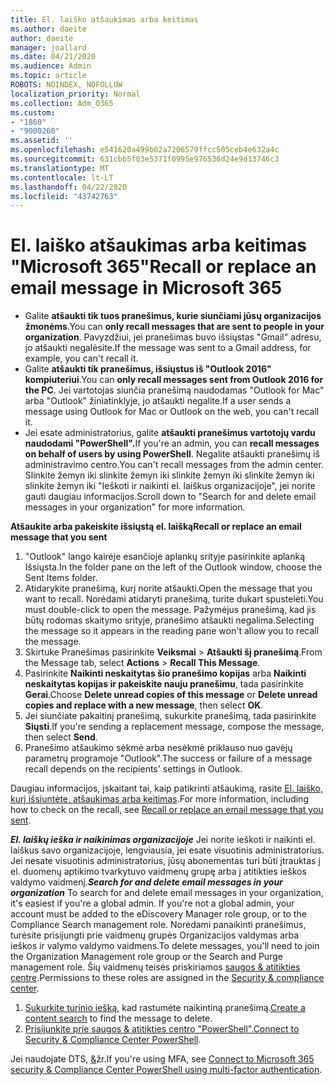 ```yaml
---
title: El. laiško atšaukimas arba keitimas
ms.author: daeite
author: daeite
manager: joallard
ms.date: 04/21/2020
ms.audience: Admin
ms.topic: article
ROBOTS: NOINDEX, NOFOLLOW
localization_priority: Normal
ms.collection: Adm_O365
ms.custom:
- "1860"
- "9000260"
ms.assetid: ''
ms.openlocfilehash: e541620a499b02a7206579ffcc505ceb4e632a4c
ms.sourcegitcommit: 631cbb5f03e5371f0995e976536d24e9d13746c3
ms.translationtype: MT
ms.contentlocale: lt-LT
ms.lasthandoff: 04/22/2020
ms.locfileid: "43742763"
---
```

# <a name="recall-or-replace-an-email-message-in-microsoft-365"></a><span data-ttu-id="f175a-102">El. laiško atšaukimas arba keitimas "Microsoft 365"</span><span class="sxs-lookup"><span data-stu-id="f175a-102">Recall or replace an email message in Microsoft 365</span></span>

- <span data-ttu-id="f175a-103">Galite **atšaukti tik tuos pranešimus, kurie siunčiami jūsų organizacijos žmonėms**.</span><span class="sxs-lookup"><span data-stu-id="f175a-103">You can **only recall messages that are sent to people in your organization**.</span></span> <span data-ttu-id="f175a-104">Pavyzdžiui, jei pranešimas buvo išsiųstas "Gmail" adresu, jo atšaukti negalėsite.</span><span class="sxs-lookup"><span data-stu-id="f175a-104">If the message was sent to a Gmail address, for example, you can't recall it.</span></span>
- <span data-ttu-id="f175a-105">Galite **atšaukti tik pranešimus, išsiųstus iš "Outlook 2016" kompiuteriui**.</span><span class="sxs-lookup"><span data-stu-id="f175a-105">You can **only recall messages sent from Outlook 2016 for the PC**.</span></span> <span data-ttu-id="f175a-106">Jei vartotojas siunčia pranešimą naudodamas "Outlook for Mac" arba "Outlook" žiniatinklyje, jo atšaukti negalite.</span><span class="sxs-lookup"><span data-stu-id="f175a-106">If a user sends a message using Outlook for Mac or Outlook on the web, you can't recall it.</span></span>
- <span data-ttu-id="f175a-107">Jei esate administratorius, galite **atšaukti pranešimus vartotojų vardu naudodami "PowerShell".**</span><span class="sxs-lookup"><span data-stu-id="f175a-107">If you're an admin, you can **recall messages on behalf of users by using PowerShell**.</span></span> <span data-ttu-id="f175a-108">Negalite atšaukti pranešimų iš administravimo centro.</span><span class="sxs-lookup"><span data-stu-id="f175a-108">You can't recall messages from the admin center.</span></span> <span data-ttu-id="f175a-109">Slinkite žemyn iki slinkite žemyn iki slinkite žemyn iki slinkite žemyn iki slinkite žemyn iki "Ieškoti ir naikinti el. laiškus organizacijoje", jei norite gauti daugiau informacijos.</span><span class="sxs-lookup"><span data-stu-id="f175a-109">Scroll down to "Search for and delete email messages in your organization" for more information.</span></span>

<span data-ttu-id="f175a-110">**Atšaukite arba pakeiskite išsiųstą el. laišką**</span><span class="sxs-lookup"><span data-stu-id="f175a-110">**Recall or replace an email message that you sent**</span></span>

1. <span data-ttu-id="f175a-111">"Outlook" lango kairėje esančioje aplankų srityje pasirinkite aplanką Išsiųsta.</span><span class="sxs-lookup"><span data-stu-id="f175a-111">In the folder pane on the left of the Outlook window, choose the Sent Items folder.</span></span>
2. <span data-ttu-id="f175a-112">Atidarykite pranešimą, kurį norite atšaukti.</span><span class="sxs-lookup"><span data-stu-id="f175a-112">Open the message that you want to recall.</span></span> <span data-ttu-id="f175a-113">Norėdami atidaryti pranešimą, turite dukart spustelėti.</span><span class="sxs-lookup"><span data-stu-id="f175a-113">You must double-click to open the message.</span></span> <span data-ttu-id="f175a-114">Pažymėjus pranešimą, kad jis būtų rodomas skaitymo srityje, pranešimo atšaukti negalima.</span><span class="sxs-lookup"><span data-stu-id="f175a-114">Selecting the message so it appears in the reading pane won't allow you to recall the message.</span></span>
3. <span data-ttu-id="f175a-115">Skirtuke Pranešimas pasirinkite **Veiksmai** > **Atšaukti šį pranešimą**.</span><span class="sxs-lookup"><span data-stu-id="f175a-115">From the Message tab, select **Actions** > **Recall This Message**.</span></span>
4. <span data-ttu-id="f175a-116">Pasirinkite **Naikinti neskaitytas šio pranešimo kopijas** arba **Naikinti neskaitytas kopijas ir pakeiskite nauju pranešimu**, tada pasirinkite **Gerai**.</span><span class="sxs-lookup"><span data-stu-id="f175a-116">Choose **Delete unread copies of this message** or **Delete unread copies and replace with a new message**, then select **OK**.</span></span>
5. <span data-ttu-id="f175a-117">Jei siunčiate pakaitinį pranešimą, sukurkite pranešimą, tada pasirinkite **Siųsti**.</span><span class="sxs-lookup"><span data-stu-id="f175a-117">If you're sending a replacement message, compose the message, then select **Send**.</span></span>
6. <span data-ttu-id="f175a-118">Pranešimo atšaukimo sėkmė arba nesėkmė priklauso nuo gavėjų parametrų programoje "Outlook".</span><span class="sxs-lookup"><span data-stu-id="f175a-118">The success or failure of a message recall depends on the recipients' settings in Outlook.</span></span>

<span data-ttu-id="f175a-119">Daugiau informacijos, įskaitant tai, kaip patikrinti atšaukimą, rasite [El. laiško, kurį išsiuntėte, atšaukimas arba keitimas](https://support.office.com/article/35027f88-d655-4554-b4f8-6c0729a723a0).</span><span class="sxs-lookup"><span data-stu-id="f175a-119">For more information, including how to check on the recall, see [Recall or replace an email message that you sent](https://support.office.com/article/35027f88-d655-4554-b4f8-6c0729a723a0).</span></span>

<span data-ttu-id="f175a-120">***El. laiškų ieška ir naikinimas organizacijoje*** Jei norite ieškoti ir naikinti el. laiškus savo organizacijoje, lengviausia, jei esate visuotinis administratorius. Jei nesate visuotinis administratorius, jūsų abonementas turi būti įtrauktas į el. duomenų aptikimo tvarkytuvo vaidmenų grupę arba į atitikties ieškos valdymo vaidmenį.</span><span class="sxs-lookup"><span data-stu-id="f175a-120">***Search for and delete email messages in your organization*** To search for and delete email messages in your organization, it's easiest if you're a global admin. If you're not a global admin, your account must be added to the eDiscovery Manager role group, or to the Compliance Search management role.</span></span> <span data-ttu-id="f175a-121">Norėdami panaikinti pranešimus, turėsite prisijungti prie vaidmenų grupės Organizacijos valdymas arba ieškos ir valymo valdymo vaidmens.</span><span class="sxs-lookup"><span data-stu-id="f175a-121">To delete messages, you'll need to join the Organization Management role group or the Search and Purge management role.</span></span> <span data-ttu-id="f175a-122">Šių vaidmenų teisės priskiriamos [saugos & atitikties centre](https://protection.office.com/).</span><span class="sxs-lookup"><span data-stu-id="f175a-122">Permissions to these roles are assigned in the [Security & compliance center](https://protection.office.com/).</span></span>

1. <span data-ttu-id="f175a-123">[Sukurkite turinio iešką,](https://docs.microsoft.com/office365/securitycompliance/content-search) kad rastumėte naikintiną pranešimą.</span><span class="sxs-lookup"><span data-stu-id="f175a-123">[Create a content search](https://docs.microsoft.com/office365/securitycompliance/content-search) to find the message to delete.</span></span>
2. <span data-ttu-id="f175a-124">[Prisijunkite prie saugos & atitikties centro "PowerShell".](https://docs.microsoft.com/powershell/exchange/office-365-scc/connect-to-scc-powershell/connect-to-scc-powershell?view=exchange-ps)</span><span class="sxs-lookup"><span data-stu-id="f175a-124">[Connect to Security & Compliance Center PowerShell](https://docs.microsoft.com/powershell/exchange/office-365-scc/connect-to-scc-powershell/connect-to-scc-powershell?view=exchange-ps).</span></span> 

<span data-ttu-id="f175a-125">Jei naudojate DTS, [&](https://docs.microsoft.com/powershell/exchange/office-365-scc/connect-to-scc-powershell/mfa-connect-to-scc-powershell?view=exchange-ps)žr.</span><span class="sxs-lookup"><span data-stu-id="f175a-125">If you're using MFA, see [Connect to Microsoft 365 security & Compliance Center PowerShell using multi-factor authentication](https://docs.microsoft.com/powershell/exchange/office-365-scc/connect-to-scc-powershell/mfa-connect-to-scc-powershell?view=exchange-ps).</span></span> 
